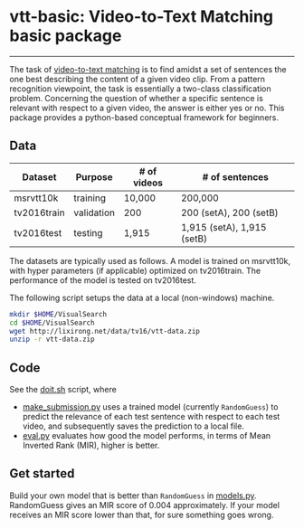 # vtt-basic: Video-to-Text Matching basic package
---

The task of [video-to-text matching](https://arxiv.org/abs/1709.01362) is to find amidst a set of sentences the one best describing the content of a given video clip. From a pattern recognition viewpoint, the task is essentially a two-class classification problem. Concerning the question of whether a specific sentence is relevant with respect to a given video, the answer is either yes or no.
This package provides a python-based conceptual framework for beginners.

## Data

Dataset  | Purpose  | # of videos | # of sentences
------------ | -------- | ----------- | --------------
msrvtt10k    | training   | 10,000 | 200,000
tv2016train  | validation | 200 | 200 (setA), 200 (setB)
tv2016test   | testing    | 1,915 | 1,915 (setA), 1,915 (setB)

The datasets are typically used as follows. A model is trained on msrvtt10k, with hyper parameters (if applicable) optimized on tv2016train. The performance of the model is tested on tv2016test.

The following script setups the data at a local (non-windows) machine.
```bash
mkdir $HOME/VisualSearch
cd $HOME/VisualSearch
wget http://lixirong.net/data/tv16/vtt-data.zip
unzip -r vtt-data.zip
```

## Code

See the [doit.sh](doit.sh) script, where
+ [make_submission.py](make_submission.py) uses a trained model (currently `RandomGuess`) to predict the relevance of each test sentence with respect to each test video, and subsequently saves the prediction to a local file. 
+ [eval.py](eval.py) evaluates how good the model performs, in terms of Mean Inverted Rank (MIR), higher is better. 

## Get started

Build your own model that is better than `RandomGuess` in [models.py](models.py). RandomGuess gives an MIR score of 0.004 approximately. If your model receives an MIR score lower than that, for sure something goes wrong.
